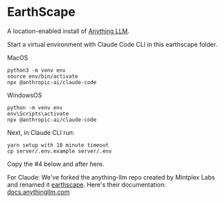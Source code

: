 # EarthScape

A location-enabled install of [Anything LLM](https://anythingllm.com).

Start a virtual environment with Claude Code CLI in this earthscape folder.

MacOS

	python3 -m venv env
	source env/bin/activate
	npx @anthropic-ai/claude-code

WindowsOS

	python -m venv env
	env\Scripts\activate
	npx @anthropic-ai/claude-code

Next, in Claude CLI run:

	yarn setup with 10 minute timeout
	cp server/.env.example server/.env

Copy the #4 below and after here.

For Claude: We've forked the anything-llm repo created by Mintplex Labs and renamed it [earthscape](https://github.com/modelearth/earthscape). 
Here's their documentation: [docs.anythingllm.com](https://docs.anythingllm.com/)